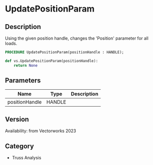 # UpdatePositionParam

## Description
Using the given position handle, changes the 'Position' parameter for all loads.

```pascal
PROCEDURE UpdatePositionParam(positionHandle : HANDLE);
```

```python
def vs.UpdatePositionParam(positionHandle):
    return None
```

## Parameters
|Name|Type|Description|
|---|---|---|
|positionHandle|HANDLE|   |

## Version
Availability: from Vectorworks 2023

## Category
* Truss Analysis

